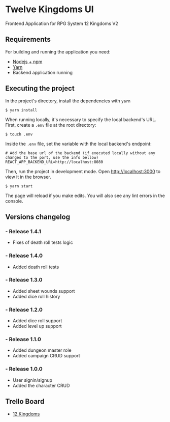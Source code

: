 # Twelve Kingdoms UI

Frontend Application for RPG System 12 Kingdoms V2

## Requirements

For building and running the application you need:

- [Nodejs + npm](https://nodejs.org/)
- [Yarn](https://yarnpkg.com/)
- Backend application running

## Executing the project

In the project's directory, install the dependencies with `yarn`

```shell
$ yarn install
```

When running locally, it's necessary to specify the local backend's URL.\
First, create a `.env` file at the root directory:

```shell
$ touch .env
```

Inside the `.env` file, set the variable with the local backend's endpoint:

```shell
# Add the base url of the backend (if executed locally without any changes to the port, use the info bellow)
REACT_APP_BACKEND_URL=http://localhost:8080
```

Then, run the project in development mode. Open [http://localhost:3000](http://localhost:3000) to view it in the browser.

```shell
$ yarn start
```

The page will reload if you make edits. You will also see any lint errors in the console.

## Versions changelog

### - Release 1.4.1

- Fixes of death roll tests logic

### - Release 1.4.0

- Added death roll tests

### - Release 1.3.0

- Added sheet wounds support
- Added dice roll history

### - Release 1.2.0

- Added dice roll support
- Added level up support

### - Release 1.1.0

- Added dungeon master role
- Added campaign CRUD support

### - Release 1.0.0

- User signin/signup
- Added the character CRUD

## Trello Board

- [12 Kingdoms](https://trello.com/b/wKoZUTPq/12-reinos-v2)
